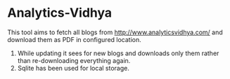 # Analytics-Vidhya

This tool aims to fetch all blogs from http://www.analyticsvidhya.com/ and download them as PDF in configured location.


1. While updating it sees for new blogs and downloads only them rather than re-downloading everything again.
2. Sqlite has been used for local storage.
